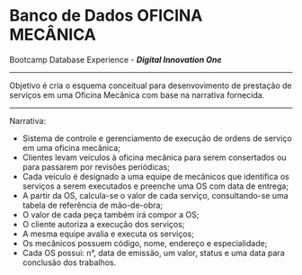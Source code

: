 # Banco de Dados OFICINA MECÂNICA
 Bootcamp Database Experience - **_Digital Innovation One_**
 ___
 Objetivo é cria o esquema conceitual para desenvovimento de prestação de serviços em uma Oficina Mecânica com base na narrativa fornecida.
 ___
Narrativa:
* Sistema de controle e gerenciamento de execução de ordens de serviço em uma oficina mecânica;
* Clientes levam veículos à oficina mecânica para serem consertados ou para passarem por revisões  periódicas;
* Cada veículo é designado a uma equipe de mecânicos que identifica os serviços a serem executados e preenche uma OS com data de entrega;
* A partir da OS, calcula-se o valor de cada serviço, consultando-se uma tabela de referência de mão-de-obra;
* O valor de cada peça também irá compor a OS;
* O cliente autoriza a execução dos serviços;
* A mesma equipe avalia e executa os serviços;
* Os mecânicos possuem código, nome, endereço e especialidade;
* Cada OS possui: n°, data de emissão, um valor, status e uma data para conclusão dos trabalhos.

